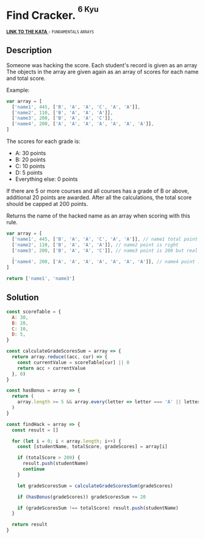 <h1>Find Cracker. <sup><sup>6 Kyu</sup></sup></h1>

<sup>
  <a href="https://www.codewars.com/kata/59f70440bee845599c000085">
    <strong>LINK TO THE KATA</strong>
  </a> - <code>FUNDAMENTALS</code> <code>ARRAYS</code>
</sup>

## Description

Someone was hacking the score. Each student's record is given as an array The objects in the array are given again as an array of scores for each name and total score.

Example:

```javascript
var array = [
  ['name1', 445, ['B', 'A', 'A', 'C', 'A', 'A']],
  ['name2', 110, ['B', 'A', 'A', 'A']],
  ['name3', 200, ['B', 'A', 'A', 'C']],
  ['name4', 200, ['A', 'A', 'A', 'A', 'A', 'A', 'A']],
]
```

The scores for each grade is:

- A: 30 points
- B: 20 points
- C: 10 points
- D: 5 points
- Everything else: 0 points

If there are 5 or more courses and all courses has a grade of B or above, additional 20 points are awarded. After all the calculations, the total score should be capped at 200 points.

Returns the name of the hacked name as an array when scoring with this rule.

```javascript
var array = [
  ['name1', 445, ['B', 'A', 'A', 'C', 'A', 'A']], // name1 total point is over 200 => hacked
  ['name2', 110, ['B', 'A', 'A', 'A']], // name2 point is right
  ['name3', 200, ['B', 'A', 'A', 'C']], // name3 point is 200 but real point is 90 => hacked
  ,
  ['name4', 200, ['A', 'A', 'A', 'A', 'A', 'A', 'A']], // name4 point is right
]

return ['name1', 'name3']
```

## Solution

```javascript
const scoreTable = {
  A: 30,
  B: 20,
  C: 10,
  D: 5,
}

const calculateGradeScoresSum = array => {
  return array.reduce((acc, cur) => {
    const currentValue = scoreTable[cur] || 0
    return acc + currentValue
  }, 0)
}

const hasBonus = array => {
  return (
    array.length >= 5 && array.every(letter => letter === 'A' || letter === 'B')
  )
}

const findHack = array => {
  const result = []

  for (let i = 0; i < array.length; i++) {
    const [studentName, totalScore, gradeScores] = array[i]

    if (totalScore > 200) {
      result.push(studentName)
      continue
    }

    let gradeScoresSum = calculateGradeScoresSum(gradeScores)

    if (hasBonus(gradeScores)) gradeScoresSum += 20

    if (gradeScoresSum !== totalScore) result.push(studentName)
  }

  return result
}
```
